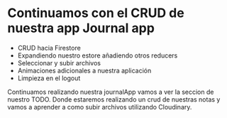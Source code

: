 # Continuamos con el CRUD de nuestra app Journal app 

- CRUD hacia Firestore
- Expandiendo nuestro estore añadiendo otros reducers
- Seleccionar y subir archivos
- Animaciones adicionales a nuestra aplicación
- Limpieza en el logout


Continuamos realizando nuestra journalApp vamos a ver la seccion de nuestro TODO. Donde estaremos realizando un crud de nuestras notas y vamos a aprender a como subir archivos utilizando Cloudinary. 
